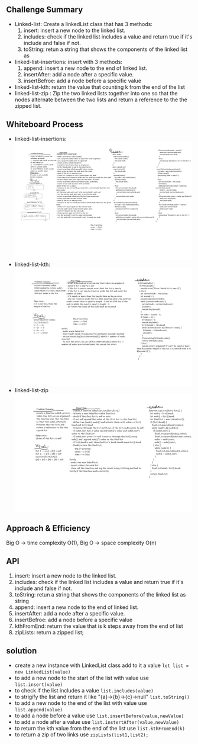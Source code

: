 ## Challenge Summary

- Linked-list: Create a linkedList class that has 3 methods:
  1. insert: insert a new node to the linked list.
  2. includes: check if the linked list includes a value and return true if it's include and false if not.
  3. toString: retun a string that shows the components of the linked list as
- linked-list-insertions: insert with 3 methods:
  1. append: insert a new node to the end of linked list.
  2. insertAfter: add a node after a specific value.
  3. insertBefroe: add a node before a specific value
- linked-list-kth: return the value that counting k from the end of the list
- linked-list-zip : Zip the two linked lists together into one so that the nodes alternate between the two lists and return a reference to the the zipped list.

## Whiteboard Process

- linked-list-insertions:
  ![linked-list](./assets/class-06.png)
- linked-list-kth:
  ![linked-list-kth](./assets/class-07.png)
- linked-list-zip
  ![linked-list-zip](./assets/class-08.png)

## Approach & Efficiency

Big O -> time complexity O(1), Big O -> space complexity O(n)

## API

1. insert: insert a new node to the linked list.
2. includes: check if the linked list includes a value and return true if it's include and false if not.
3. toString: retun a string that shows the components of the linked list as string
4. append: insert a new node to the end of linked list.
5. insertAfter: add a node after a specific value.
6. insertBefroe: add a node before a specific value
7. kthFromEnd: return the value that is k steps away from the end of list
8. zipLists: return a zipped list;

## solution

- create a new instance with LinkedList class add to it a value `let list = new LinkedList(value)`
- to add a new node to the start of the list with value use `list.insert(value)`
- to check if the list includes a value `list.includes(value)`
- to strigify the list and return it like "{a}->{b}->{c}->null" `list.toString()`
- to add a new node to the end of the list with value use `list.append(value)`
- to add a node before a value use `list.insertBefore(value,newValue)`
- to add a node after a value use `list.instertAfter(value,newValue)`
- to return the kth value from the end of the list use `list.kthFromEnd(k)`
- to return a zip of two links use `zipLists(list1,list2);`
